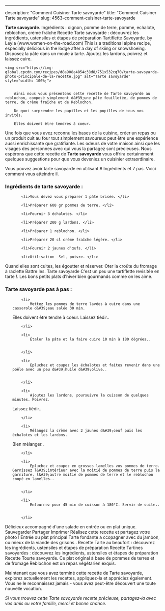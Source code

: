 ---
description: "Comment Cuisiner Tarte savoyarde"
title: "Comment Cuisiner Tarte savoyarde"
slug: 4563-comment-cuisiner-tarte-savoyarde

<p>
	<strong>Tarte savoyarde</strong>. 
	Ingrédients : oignon, pomme de terre, pomme, echalote, reblochon, crème fraîche Recette Tarte savoyarde : découvrez les ingrédients, ustensiles et étapes de préparation Tartiflette Savoyarde. by Leyla (www.women-on-the-road.com) This is a traditional alpine recipe, especially delicious in the lodge after a day of skiing or snowshoeing. Disposez la pâte dans un moule à tarte. Ajoutez les lardons, poivrez et laissez cuire.
</p>
<p>
	
	<img src="https://img-global.cpcdn.com/recipes/d8a908e4854c38d8/751x532cq70/tarte-savoyarde-photo-principale-de-la-recette.jpg" alt="Tarte savoyarde" style="width: 100%;">
	
	
		Ainsi nous vous présentons cette recette de Tarte savoyarde au reblochon, composé simplement d&#39;une pâte feuilletée, de pommes de terre, de crème fraîche et de Reblochon.
	
		De quoi surprendre les papilles et les pupilles de tous vos invités.
	
		Elles doivent être tendres à coeur.
	
</p>

Une fois que vous avez reconnu les bases de la cuisine, créer un repas ou un produit cuit au four tout simplement savoureux peut être une expérience aussi enrichissante que gratifiante. Les odeurs de votre maison ainsi que les visages des personnes avec qui vous la partagez sont précieuses. Nous espérons que cette recette de <strong> Tarte savoyarde </strong> vous offrira certainement quelques suggestions pour que vous deveniez un cuisinier extraordinaire.

<!--inarticleads1-->

Vous pouvez avoir tarte savoyarde en utilisant 8 Ingrédients et 7 pas. Voici comment vous atteindre il.

<h3>Ingrédients de tarte savoyarde :</h3>

<ol>
	
		<li>Vous devez vous préparer 1 pâte brisée. </li>
	
		<li>Préparer 600 gr pommes de terre. </li>
	
		<li>Fournir 3 échalotes. </li>
	
		<li>Préparer 200 g lardons. </li>
	
		<li>Préparer 1 reblochon. </li>
	
		<li>Préparer 20 cl crème fraîche légère. </li>
	
		<li>Fournir 2 jaunes d’œufs. </li>
	
		<li>Utilisation  Sel, poivre. </li>
	
</ol>

Quand elles sont cuites, les égoutter et réserver. Oter la croûte du fromage à raclette Battre les. Tarte savoyarde C&#39;est un peu une tartiflette revisitée en tarte !. Les bons petits plats d&#39;hiver bien gourmands comme on les aime. 

<!--inarticleads2-->

<h3>Tarte savoyarde pas à pas :</h3>

<ol>
	
		<li>
			Mettez les pommes de terre lavées à cuire dans une casserole d&#39;eau salée 30 min. 
Elles doivent être tendre à coeur. Laissez tiédir..
			
			
		</li>
	
		<li>
			Étaler la pâte et la faire cuire 10 min à 180 dégrées..
			
			
		</li>
	
		<li>
			Epluchez et coupez les échalotes et faites revenir dans une poêle avec un peu d&#39;huile d&#39;olive..
			
			
		</li>
	
		<li>
			Ajoutez les lardons, poursuivre la cuisson de quelques minutes. Poivrez. 
Laissez tiédir..
			
			
		</li>
	
		<li>
			Mélangez la crème avec 2 jaunes d&#39;oeuf puis les échalotes et les lardons. 
Bien mélanger..
			
			
		</li>
	
		<li>
			Epluchez et coupez en grosses lamelles vos pommes de terre. Garnissez l&#39;intérieur avec la moitié de pommes de terre puis la garniture, l&#39;autre moitié de pommes de terre et le reblochon coupé en lamelles..
			
			
		</li>
	
		<li>
			Enfournez pour 45 min de cuisson à 180°C. Servir de suite..
			
			
		</li>
	
</ol>

Délicieux accompagné d&#39;une salade en entrée ou en plat unique. Sauvegarder Partager Imprimer Réalisez cette recette et partagez votre photo ! Entrée ou plat principal Tarte fondante a ccopagner avec du jambon, ou mieux de la viande des grisons.. Recette Tarte au beaufort : découvrez les ingrédients, ustensiles et étapes de préparation Recette Tartines savoyardes : découvrez les ingrédients, ustensiles et étapes de préparation Recette Tourte savoyarde. Ce plat original à base de pommes de terres et de fromage Reblochon est un repas végétarien exquis. 

<!--inarticleads1-->

<p>
Maintenant que vous avez terminé cette recette de Tarte savoyarde, explorez actuellement les recettes, appliquez-la et appréciez également. Vous ne le reconnaissez jamais - vous avez peut-être découvert une toute nouvelle vocation.
</p>

<p>
<i>Si vous trouvez cette Tarte savoyarde recette précieuse, partagez-la avec vos amis ou votre famille, merci et bonne chance.</i>
</p>
